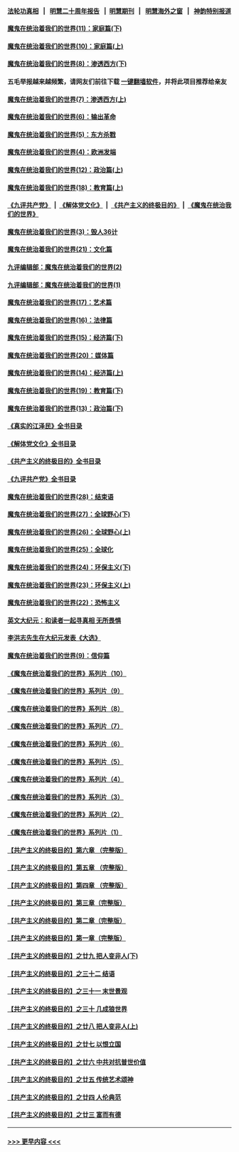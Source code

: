 #### [法轮功真相](https://github.com/gfw-breaker/truth/blob/master/README.md?t=0) &nbsp;&nbsp;|&nbsp;&nbsp; [明慧二十周年报告](https://github.com/gfw-breaker/mh-reports/blob/master/README.md?t=0) &nbsp;&nbsp;|&nbsp;&nbsp;[明慧期刊](https://github.com/gfw-breaker/mh-qikan) &nbsp;&nbsp;|&nbsp;&nbsp; [明慧海外之窗](https://github.com/gfw-breaker/mh-news/blob/master/README.md?t=0) &nbsp;&nbsp;|&nbsp;&nbsp; [神韵特别报道](https://github.com/gfw-breaker/mh-news/blob/master/shenyun.md?t=0)
#### [魔鬼在统治着我们的世界(11)：家庭篇(下)](../pages/nsc422/n10440961.md?t=11271250) 
#### [魔鬼在统治着我们的世界(10)：家庭篇(上)](../pages/nsc422/n10435448.md?t=11271250) 
#### [魔鬼在统治着我们的世界(8)：渗透西方(下)](../pages/nsc422/n10429603.md?t=11271250) 
#### 五毛举报越来越频繁，请网友们前往下载 [一键翻墙软件](https://github.com/gfw-breaker/ssr-accounts)，并将此项目推荐给亲友
#### [魔鬼在统治着我们的世界(7)：渗透西方(上)](../pages/nsc422/n10426013.md?t=11271250) 
#### [魔鬼在统治着我们的世界(6)：输出革命](../pages/nsc422/n10421536.md?t=11271250) 
#### [魔鬼在统治着我们的世界(5)：东方杀戮](../pages/nsc422/n10417707.md?t=11271250) 
#### [魔鬼在统治着我们的世界(4)：欧洲发端](../pages/nsc422/n10414890.md?t=11271250) 
#### [魔鬼在统治着我们的世界(12)：政治篇(上)](../pages/nsc422/n10444576.md?t=11271250) 
#### [魔鬼在统治着我们的世界(18)：教育篇(上)](../pages/nsc422/n10526970.md?t=11271250) 
#### [《九评共产党》](https://github.com/begood0513/9ping.md/blob/master/README.md) &nbsp;|&nbsp; [《解体党文化》](../../../../jtdwh.md/blob/master/README.md)  &nbsp;|&nbsp; [《共产主义的终极目的》](../../../../gczydzjmd.md/blob/master/README.md) &nbsp;|&nbsp; [《魔鬼在统治我们的世界》](../../../../mgztzwmdsj.md/blob/master/README.md) 
#### [魔鬼在统治着我们的世界(3)：毁人36计](../pages/nsc422/n10411583.md?t=11271250) 
#### [魔鬼在统治着我们的世界(21)：文化篇](../pages/nsc422/n10597706.md?t=11271250) 
#### [九评编辑部：魔鬼在统治着我们的世界(2)](../pages/nsc422/n10410036.md?t=11271250) 
#### [九评编辑部：魔鬼在统治着我们的世界(1)](../pages/nsc422/n10406825.md?t=11271250) 
#### [魔鬼在统治着我们的世界(17)：艺术篇](../pages/nsc422/n10499093.md?t=11271250) 
#### [魔鬼在统治着我们的世界(16)：法律篇](../pages/nsc422/n10485969.md?t=11271250) 
#### [魔鬼在统治着我们的世界(15)：经济篇(下)](../pages/nsc422/n10469975.md?t=11271250) 
#### [魔鬼在统治着我们的世界(20)：媒体篇](../pages/nsc422/n10586579.md?t=11271250) 
#### [魔鬼在统治着我们的世界(14)：经济篇(上)](../pages/nsc422/n10457370.md?t=11271250) 
#### [魔鬼在统治着我们的世界(19)：教育篇(下)](../pages/nsc422/n10564808.md?t=11271250) 
#### [魔鬼在统治着我们的世界(13)：政治篇(下)](../pages/nsc422/n10448270.md?t=11271250) 
#### [《真实的江泽民》全书目录](../pages/nsc422/n13721399.md?t=11271250) 
#### [《解体党文化》全书目录](../pages/nsc422/n13721157.md?t=11271250) 
#### [《共产主义的终极目的》全书目录](../pages/nsc422/n13721048.md?t=11271250) 
#### [《九评共产党》全书目录](../pages/nsc422/n13708085.md?t=11271250) 
#### [魔鬼在统治着我们的世界(28)：结束语](../pages/nsc422/n10936246.md?t=11271250) 
#### [魔鬼在统治着我们的世界(27)：全球野心(下)](../pages/nsc422/n10928319.md?t=11271250) 
#### [魔鬼在统治着我们的世界(26)：全球野心(上)](../pages/nsc422/n10900318.md?t=11271250) 
#### [魔鬼在统治着我们的世界(25)：全球化](../pages/nsc422/n10788205.md?t=11271250) 
#### [魔鬼在统治着我们的世界(24)：环保主义(下)](../pages/nsc422/n10695307.md?t=11271250) 
#### [魔鬼在统治着我们的世界(23)：环保主义(上)](../pages/nsc422/n10688613.md?t=11271250) 
#### [魔鬼在统治着我们的世界(22)：恐怖主义](../pages/nsc422/n10614727.md?t=11271250) 
#### [英文大纪元：和读者一起寻真相 无所畏惧](../pages/nsc422/n12542027.md?t=11271250) 
#### [李洪志先生在大纪元发表《大选》](../pages/nsc422/n12534746.md?t=11271250) 
#### [魔鬼在统治着我们的世界(9)：信仰篇](../pages/nsc422/n10432159.md?t=11271250) 
#### [《魔鬼在统治着我们的世界》系列片（10）](../pages/nsc422/n12292670.md?t=11271250) 
#### [《魔鬼在统治着我们的世界》系列片（9）](../pages/nsc422/n12290859.md?t=11271250) 
#### [《魔鬼在统治着我们的世界》系列片（8）](../pages/nsc422/n12287445.md?t=11271250) 
#### [《魔鬼在统治着我们的世界》系列片（7）](../pages/nsc422/n12283425.md?t=11271250) 
#### [《魔鬼在统治着我们的世界》系列片（6）](../pages/nsc422/n12282314.md?t=11271250) 
#### [《魔鬼在统治着我们的世界》系列片（5）](../pages/nsc422/n12281419.md?t=11271250) 
#### [《魔鬼在统治着我们的世界》系列片（4）](../pages/nsc422/n12274024.md?t=11271250) 
#### [《魔鬼在统治着我们的世界》系列片（3）](../pages/nsc422/n12271322.md?t=11271250) 
#### [《魔鬼在统治着我们的世界》系列片（2）](../pages/nsc422/n12269049.md?t=11271250) 
#### [《魔鬼在统治着我们的世界》系列片（1）](../pages/nsc422/n12267575.md?t=11271250) 
#### [【共产主义的终极目的】第六章 （完整版）](../pages/nsc422/n11428913.md?t=11271250) 
#### [【共产主义的终极目的】第五章 （完整版）](../pages/nsc422/n11428912.md?t=11271250) 
#### [【共产主义的终极目的】第四章 （完整版）](../pages/nsc422/n11428907.md?t=11271250) 
#### [【共产主义的终极目的】第三章（完整版）](../pages/nsc422/n11428848.md?t=11271250) 
#### [【共产主义的终极目的】第二章（完整版）](../pages/nsc422/n11428831.md?t=11271250) 
#### [【共产主义的终极目的】第一章（完整版）](../pages/nsc422/n11417651.md?t=11271250) 
#### [【共产主义的终极目的】之廿九 把人变非人(下)](../pages/nsc422/n11344140.md?t=11271250) 
#### [【共产主义的终极目的】之三十二 结语](../pages/nsc422/n11360535.md?t=11271250) 
#### [【共产主义的终极目的】之三十一 末世景观](../pages/nsc422/n11351129.md?t=11271250) 
#### [【共产主义的终极目的】之三十 几成狼世界](../pages/nsc422/n11348280.md?t=11271250) 
#### [【共产主义的终极目的】之廿八 把人变非人(上)](../pages/nsc422/n11340492.md?t=11271250) 
#### [【共产主义的终极目的】之廿七 以恨立国](../pages/nsc422/n11336944.md?t=11271250) 
#### [【共产主义的终极目的】之廿六 中共对抗普世价值](../pages/nsc422/n11324785.md?t=11271250) 
#### [【共产主义的终极目的】之廿五 传统艺术颂神](../pages/nsc422/n11296396.md?t=11271250) 
#### [【共产主义的终极目的】之廿四 人伦典范](../pages/nsc422/n11296397.md?t=11271250) 
#### [【共产主义的终极目的】之廿三 富而有德](../pages/nsc422/n11283598.md?t=11271250) 

----
#### [ >>> 更早内容 <<< ](../indexes/nsc422-earlier.md)
